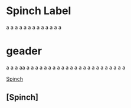# Spinch Label 
 a
 a
 a
 a
 a
 a
 a
 a
 a
 a
 a
 a
 a
 # geader
 a
 a
 a
 aa
 a
 a
 a
 a
 a
 a
 a
 a
 a
 a
 a
 a
 a
 a
 a
 a
 a
 a
 a
 a
 a
 a
 a
 
[Spinch](#-spinch) 






















































## [Spinch] 
